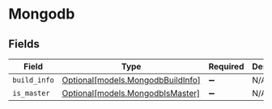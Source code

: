 # Mongodb


## Fields

| Field                                                              | Type                                                               | Required                                                           | Description                                                        |
| ------------------------------------------------------------------ | ------------------------------------------------------------------ | ------------------------------------------------------------------ | ------------------------------------------------------------------ |
| `build_info`                                                       | [Optional[models.MongodbBuildInfo]](../models/mongodbbuildinfo.md) | :heavy_minus_sign:                                                 | N/A                                                                |
| `is_master`                                                        | [Optional[models.MongodbIsMaster]](../models/mongodbismaster.md)   | :heavy_minus_sign:                                                 | N/A                                                                |